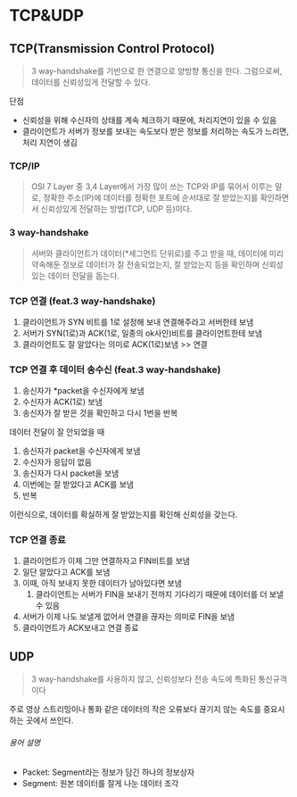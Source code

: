 # TCP&UDP
## TCP(Transmission Control Protocol)
> 3 way-handshake를 기반으로 한 연결으로 양방향 통신을 한다. 그럼으로써, 데이터를 신뢰성있게 전달할 수 있다.

단점
* 신뢰성을 위해 수신자의 상태를 계속 체크하기 때문에, 처리지연이 있을 수 있음
* 클라이언트가 서버가 정보를 보내는 속도보다 받은 정보를 처리하는 속도가 느리면, 처리 지연이 생김

### TCP/IP
> OSI 7 Layer 중 3,4 Layer에서 가장 많이 쓰는 TCP와 IP를 묶어서 이루는 말로, 정확한 주소(IP)에 데이터를 정확한 포트에 순서대로 잘 받았는지를 확인하면서 신뢰성있게 전달하는 방법(TCP, UDP 등)이다.

### 3 way-handshake
> 서버와 클라이언트가 데이터(*세그먼트 단위로)를 주고 받을 때, 데이터에 미리 약속해둔 정보로 데이터가 잘 전송되었는지, 잘 받았는지 등을 확인하며 신뢰성있는 데이터 전달을 돕는다.

### TCP 연결 (feat.3 way-handshake)
1. 클라이언트가 SYN 비트를 1로 설정해 보내 연결해주라고 서버한테 보냄
2. 서버가 SYN(1로)과 ACK(1로, 일종의 ok사인)비트를 클라이언트한테 보냄
3. 클라이언트도 잘 알았다는 의미로 ACK(1로)보냄 >> 연결

### TCP 연결 후 데이터 송수신 (feat.3 way-handshake)
1. 송신자가 *packet을 수신자에게 보냄
2. 수신자가 ACK(1로) 보냄
3. 송신자가 잘 받은 것을 확인하고 다시 1번을 반복

데이터 전달이 잘 안되었을 때
1. 송신자가 packet을 수신자에게 보냄
2. 수신자가 응답이 없음
3. 송신자가 다시 packet을 보냄
4. 이번에는 잘 받았다고 ACK를 보냄
5. 반복

이런식으로, 데이터를 확실하게 잘 받았는지를 확인해 신뢰성을 갖는다.

### TCP 연결 종료
1. 클라이언트가 이제 그만 연결하자고 FIN비트를 보냄
2. 일단 알았다고 ACK를 보냄
3. 이때, 아직 보내지 못한 데이터가 남아있다면 보냄
   1. 클라이언트는 서버가 FIN을 보내기 전까지 기다리기 때문에 데이터를 더 보낼 수 있음
4. 서버가 이제 나도 보낼게 없어서 연결을 끊자는 의미로 FIN을 보냄
5. 클라이언트가 ACK보내고 연결 종료

## UDP
> 3 way-handshake를 사용하지 않고, 신뢰성보다 전송 속도에 특화된 통신규격이다

주로 영상 스트리밍이나 통화 같은 데이터의 작은 오류보다 끊기지 않는 속도를 중요시하는 곳에서 쓰인다.

###### 용어 설명
* Packet: Segment라는 정보가 담긴 하나의 정보상자
* Segment: 원본 데이터를 잘게 나눈 데이터 조각